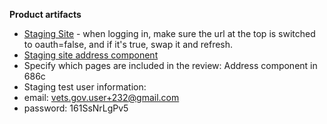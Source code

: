 **Product artifacts** 
- [Staging Site](http://904ed4ee963830d6231e36fec33140a9.review.vetsgov-internal/) - when logging in, make sure the url at the top is switched to oauth=false, and if it's true, swap it and refresh.
- [Staging site address component](http://904ed4ee963830d6231e36fec33140a9.review.vetsgov-internal/view-change-dependents/?next=loginModal)
- Specify which pages are included in the review: Address component in 686c
- Staging test user information: 
 - email: vets.gov.user+232@gmail.com
 - password: 161SsNrLgPv5
